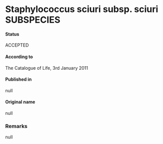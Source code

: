 # Staphylococcus sciuri subsp. sciuri SUBSPECIES

#### Status
ACCEPTED

#### According to
The Catalogue of Life, 3rd January 2011

#### Published in
null

#### Original name
null

### Remarks
null